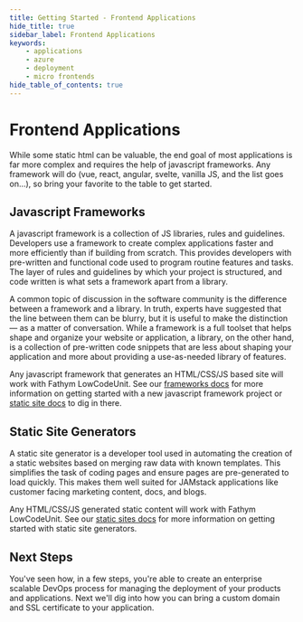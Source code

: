 ```yaml
---
title: Getting Started - Frontend Applications
hide_title: true
sidebar_label: Frontend Applications
keywords:
    - applications
    - azure
    - deployment
    - micro frontends
hide_table_of_contents: true
---
```


# Frontend Applications

While some static html can be valuable, the end goal of most applications is far more complex and requires the help of javascript frameworks.  Any framework will do (vue, react, angular, svelte, vanilla JS, and the list goes on...), so bring your favorite to the table to get started.

## Javascript Frameworks

A javascript framework is a collection of JS libraries, rules and guidelines.  Developers use a framework to create complex applications faster and more efficiently than if building from scratch.  This provides developers with pre-written and functional code used to program routine features and tasks.  The layer of rules and guidelines by which your project is structured, and code written is what sets a framework apart from a library.

A common topic of discussion in the software community is the difference between a framework and a library. In truth, experts have suggested that the line between them can be blurry, but it is useful to make the distinction — as a matter of conversation. While a framework is a full toolset that helps shape and organize your website or application, a library, on the other hand, is a collection of pre-written code snippets that are less about shaping your application and more about providing a use-as-needed library of features. 

Any javascript framework that generates an HTML/CSS/JS based site will work with Fathym LowCodeUnit.  See our [frameworks docs](../guides/static-vs-framework/js-frameworks/overview.md) for more information on getting started with a new javascript framework project or [static site docs](../guides/static-vs-framework/static-sites/overview.md) to dig in there.

## Static Site Generators

A static site generator is a developer tool used in automating the creation of a static websites based on merging raw data with known templates. This simplifies the task of coding pages and ensure pages are pre-generated to load quickly.  This makes them well suited for JAMstack applications like customer facing marketing content, docs, and blogs.

Any HTML/CSS/JS generated static content will work with Fathym LowCodeUnit.  See our [static sites docs](../guides/static-vs-framework/static-sites/overview.md) for more information on getting started with static site generators.

## Next Steps

You've seen how, in a few steps, you're able to create an enterprise scalable DevOps process for managing the deployment of your products and applications.  Next we'll dig into how you can bring a custom domain and SSL certificate to your application.
